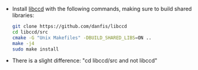 - Install [libccd](https://github.com/danfis/libccd) with the following commands, making sure to build shared libraries:
     ```bash
    git clone https://github.com/danfis/libccd
    cd libccd/src
    cmake -G "Unix Makefiles" -DBUILD_SHARED_LIBS=ON ..
    make -j4
    sudo make install
     ```
- There is a slight difference: "cd libccd/src and not libccd"

